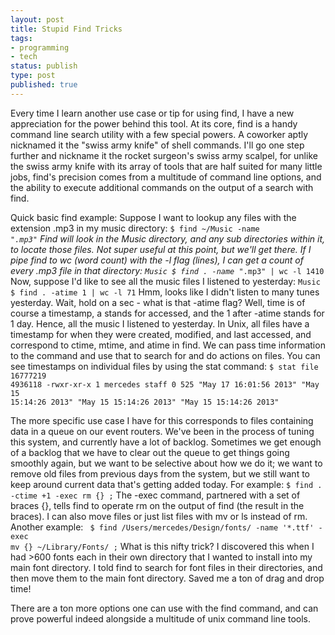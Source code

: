```yaml
---
layout: post
title: Stupid Find Tricks
tags:
- programming
- tech
status: publish
type: post
published: true
---
```

Every time I learn another use case or tip for using find, I have a new appreciation for the power behind this tool. At its core, find is a handy command line search utility with a few special powers. A coworker aptly nicknamed it the "swiss army knife" of shell commands. I'll go one step further and nickname it the rocket surgeon's swiss army scalpel, for unlike the swiss army knife with its array of tools that are half suited for many little jobs, find's precision comes from a multitude of command line options, and the ability to execute additional commands on the output of a search with find.

Quick basic find example: Suppose I want to lookup any files with the extension .mp3 in my music directory:
<code>$ find ~/Music -name "*.mp3"</code>
Find will look in the Music directory, and any sub directories within it, to locate those files. Not super useful at this point, but we'll get there.
If I pipe find to wc (word count) with the -l flag (lines), I can get a count of every .mp3 file in that directory:
<code>Music $ find . -name "*.mp3" | wc -l
    1410</code>
Now, suppose I'd like to see all the music files I listened to yesterday:
<code>Music $ find . -atime 1 | wc -l
    71</code>
Hmm, looks like I didn't listen to many tunes yesterday. Wait, hold on a sec - what is that -atime flag? Well, time is of course a timestamp, a stands for accessed, and the 1 after -atime stands for 1 day. Hence, all the music I listened to yesterday. In Unix, all files have a timestamp for when they were created, modified, and last accessed, and correspond to ctime, mtime, and atime in find. We can pass time information to the command and use that to search for and do actions on files. You can see timestamps on individual files by using the stat command:
<code>$ stat file
16777219 4936118 -rwxr-xr-x 1 mercedes staff 0 525 "May 17 16:01:56 2013" "May 15 15:14:26 2013" "May 15 15:14:26 2013" "May 15 15:14:26 2013" </code>

The more specific use case I have for this corresponds to files containing data in a queue on our event routers. We've been in the process of tuning this system, and currently have a lot of backlog. Sometimes we get enough of a backlog that we have to clear out the queue to get things going smoothly again, but we want to be selective about how we do it; we want to remove old files from previous days from the system, but we still want to keep around current data that's getting added today. For example:
<code>$ find . -ctime +1 -exec rm {} \;</code>
The -exec command, partnered with a set of braces {}, tells find to operate rm on the output of find (the result in the braces). I can also move files or just list files with mv or ls instead of rm. Another example:
<code> $ find /Users/mercedes/Design/fonts/ -name '*.ttf' -exec mv {} ~/Library/Fonts/ \;</code>
What is this nifty trick? I discovered this when I had >600 fonts each in their own directory that I wanted to install into my main font directory. I told find to search for font files in their directories, and then move them to the main font directory. Saved me a ton of drag and drop time!

There are a ton more options one can use with the find command, and can prove powerful indeed alongside a multitude of unix command line tools.

